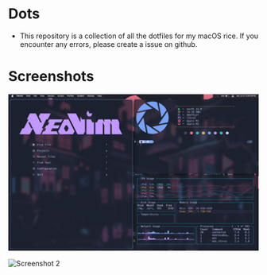 # Dots

- This repository is a collection of all the dotfiles for my macOS rice. If you encounter any errors, please create a issue on github.

# Screenshots

![Screenshot 1](/Screenshots/SS1.png)

![Screenshot 2](/Screenshots/SS2.png)
